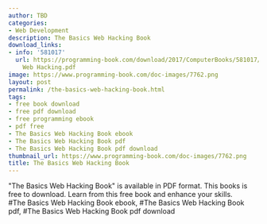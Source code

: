 ```yaml
---
author: TBD
categories:
- Web Development
description: The Basics Web Hacking Book
download_links:
- info: '581017'
  url: https://programming-book.com/download/2017/ComputerBooks/581017/The Basics
    Web Hacking.pdf
image: https://www.programming-book.com/doc-images/7762.png
layout: post
permalink: /the-basics-web-hacking-book.html
tags:
- free book download
- free pdf download
- free programming ebook
- pdf free
- The Basics Web Hacking Book ebook
- The Basics Web Hacking Book pdf
- The Basics Web Hacking Book pdf download
thumbnail_url: https://www.programming-book.com/doc-images/7762.png
title: The Basics Web Hacking Book
---
```


 
<div class="item-desc text-justify">
  "The Basics Web Hacking Book" is available in PDF format. This books is free to download. Learn from this free book and enhance your skills.
  <br>
  #The Basics Web Hacking Book ebook, #The Basics Web Hacking Book pdf, #The Basics Web Hacking Book pdf download
</div>